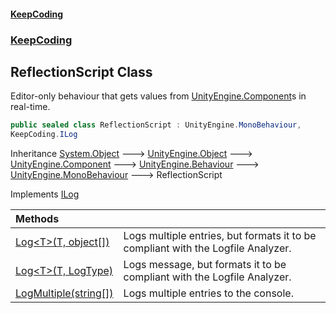 #### [KeepCoding](index.md 'index')
### [KeepCoding](KeepCoding.md 'KeepCoding')
## ReflectionScript Class
Editor-only behaviour that gets values from [UnityEngine.Component](https://docs.microsoft.com/en-us/dotnet/api/UnityEngine.Component 'UnityEngine.Component')s in real-time.  
```csharp
public sealed class ReflectionScript : UnityEngine.MonoBehaviour,
KeepCoding.ILog
```

Inheritance [System.Object](https://docs.microsoft.com/en-us/dotnet/api/System.Object 'System.Object') &#129106; [UnityEngine.Object](https://docs.microsoft.com/en-us/dotnet/api/UnityEngine.Object 'UnityEngine.Object') &#129106; [UnityEngine.Component](https://docs.microsoft.com/en-us/dotnet/api/UnityEngine.Component 'UnityEngine.Component') &#129106; [UnityEngine.Behaviour](https://docs.microsoft.com/en-us/dotnet/api/UnityEngine.Behaviour 'UnityEngine.Behaviour') &#129106; [UnityEngine.MonoBehaviour](https://docs.microsoft.com/en-us/dotnet/api/UnityEngine.MonoBehaviour 'UnityEngine.MonoBehaviour') &#129106; ReflectionScript  

Implements [ILog](KeepCoding_ILog.md 'KeepCoding.ILog')  

| Methods | |
| :--- | :--- |
| [Log&lt;T&gt;(T, object[])](KeepCoding_ReflectionScript_Log_T_(T_object__).md 'KeepCoding.ReflectionScript.Log&lt;T&gt;(T, object[])') | Logs multiple entries, but formats it to be compliant with the Logfile Analyzer.<br/> |
| [Log&lt;T&gt;(T, LogType)](KeepCoding_ReflectionScript_Log_T_(T_UnityEngine_LogType).md 'KeepCoding.ReflectionScript.Log&lt;T&gt;(T, UnityEngine.LogType)') | Logs message, but formats it to be compliant with the Logfile Analyzer.<br/> |
| [LogMultiple(string[])](KeepCoding_ReflectionScript_LogMultiple(string__).md 'KeepCoding.ReflectionScript.LogMultiple(string[])') | Logs multiple entries to the console.<br/> |
